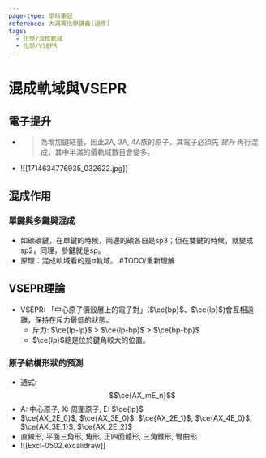 ```yaml
---
page-type: 學科筆記
reference: 大滿貫化學講義(選修)
tags:
  - 化學/混成軌域
  - 化學/VSEPR
---
```

# 混成軌域與VSEPR
## 電子提升
- > 為增加鍵結量，因此2A, 3A, 4A族的原子，其電子必須先 *提升* 再行混成，其中半滿的價軌域數目會變多。
- ![[1714634776935_032622.jpg]]
## 混成作用
### 單鍵與多鍵與混成
- 如碳碳鍵，在單鍵的時候，兩邊的碳各自是sp3；但在雙鍵的時候，就變成sp2，同理，參鍵就是sp。
- 原理：混成軌域看的是$\sigma$軌域。 #TODO/重新理解 
## VSEPR理論
- VSEPR: 「中心原子價殼層上的電子對」($\ce{bp}$、$\ce{lp}$)會互相遠離，保持在斥力最低的狀態。
	- 斥力: $\ce{lp-lp}$ > $\ce{lp-bp}$ > $\ce{bp-bp}$
	- $\ce{lp}$總是位於鍵角較大的位置。
### 原子結構形狀的預測
- 通式:$$\ce{AX_mE_n}$$
- A: 中心原子, X: 周圍原子, E: $\ce{lp}$
- $\ce{AX_2E_0}$, $\ce{AX_3E_0}$, $\ce{AX_2E_1}$, $\ce{AX_4E_0}$, $\ce{AX_3E_1}$, $\ce{AX_2E_2}$
- 直線形, 平面三角形, 角形, 正四面體形, 三角錐形, 彎曲形
- ![[Excl-0502.excalidraw]]